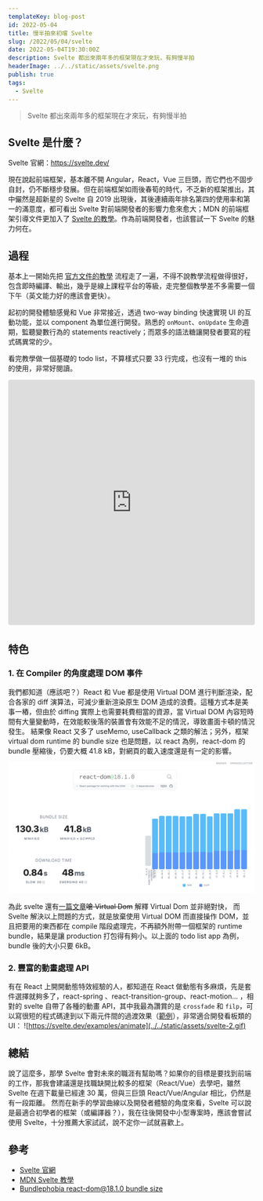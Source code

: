 ```yaml
---
templateKey: blog-post
id: 2022-05-04
title: 慢半拍來初嚐 Svelte
slug: /2022/05/04/svelte
date: 2022-05-04T19:30:00Z
description: Svelte 都出來兩年多的框架現在才來玩，有夠慢半拍
headerImage: ../../static/assets/svelte.png
publish: true
tags:
  - Svelte
---
```


> Svelte 都出來兩年多的框架現在才來玩，有夠慢半拍

## Svelte 是什麼？

Svelte 官網：https://svelte.dev/

現在說起前端框架，基本離不開 Angular，React，Vue 三巨頭，而它們也不固步自封，仍不斷穩步發展。但在前端框架如雨後春筍的時代，不乏新的框架推出，其中儼然是超新星的 Svelte 自 2019 出現後，其後連續兩年排名第四的使用率和第一的滿意度，都可看出 Svelte 對前端開發者的影響力愈來愈大；MDN 的前端框架引導文件更加入了 [Svelte 的教學](https://developer.mozilla.org/en-US/docs/Learn/Tools_and_testing/Client-side_JavaScript_frameworks#svelte_tutorials)。作為前端開發者，也該嘗試一下 Svelte 的魅力何在。

## 過程

基本上一開始先把 [官方文件的教學](https://svelte.dev/tutorial/basics) 流程走了一遍，不得不說教學流程做得很好，包含即時編譯、輸出，幾乎是線上課程平台的等級，走完整個教學差不多需要一個下午（英文能力好的應該會更快）。

起初的開發體驗感覺和 Vue 非常接近，透過 two-way binding 快速實現 UI 的互動功能，並以 component 為單位進行開發。熟悉的 `onMount`、`onUpdate` 生命週期，監聽變數行為的 statements reactively；而眾多的語法糖讓開發者要寫的程式碼異常的少。

看完教學做一個基礎的 todo list，不算樣式只要 33 行完成，也沒有一堆的 this 的使用，非常好閱讀。

<iframe src="https://codesandbox.io/embed/svelte-todo-list-lv5wk0?autoresize=1&fontsize=14&hidenavigation=1&module=%2FApp.svelte&theme=dark"
     style="width:100%; height:500px; border:0; border-radius: 4px; overflow:hidden;"
     title="Svelte todo list"
     allow="accelerometer; ambient-light-sensor; camera; encrypted-media; geolocation; gyroscope; hid; microphone; midi; payment; usb; vr; xr-spatial-tracking"
     sandbox="allow-forms allow-modals allow-popups allow-presentation allow-same-origin allow-scripts"
   ></iframe>

## 特色

### 1. 在 Compiler 的角度處理 DOM 事件

我們都知道（應該吧？）React 和 Vue 都是使用 Virtual DOM 進行判斷渲染，配合各家的 diff 演算法，可減少重新渲染原生 DOM 造成的浪費。這種方式本是美事一樁，但由於 diffing 實際上也需要耗費相當的資源，當 Virtual DOM 內容短時間有大量變動時，在效能較後落的裝置會有效能不足的情況，導致畫面卡頓的情況發生。
結果像 React 又多了 useMemo, useCallback 之類的解法；另外，框架 virtual dom runtime 的 bundle size 也是問題，以 react 為例，react-dom 的bundle 壓縮後，仍要大概 41.8 kB，對網頁的載入速度還是有一定的影響。

![react-dom bundle size](../../static/assets/svelte-1.png)

為此 svelte 還有[一篇文章](https://svelte.dev/blog/virtual-dom-is-pure-overhead)~~嗆 Virtual Dom~~ 解釋 Virtual Dom 並非絕對快，
而 Svelte 解決以上問題的方式，就是放棄使用 Virtual DOM 而直接操作 DOM，並且把要用的東西都在 compile 階段處理完，不再額外附帶一個框架的 runtime bundle，結果是讓 production 打包得有夠小。以上面的 todo list app 為例，bundle 後的大小只要 6kB。

### 2. 豐富的動畫處理 API

有在 React 上開開動態特效經驗的人，都知道在 React 做動態有多麻煩，先是套件選擇就夠多了，react-spring 、react-transition-group、react-motion... ，相對的 svelte 自帶了各種的動畫 API，其中我最為讚賞的是 `crossfade` 和 `filp`，可以寫很短的程式碼達到以下兩元件間的過渡效果（[範例](https://svelte.dev/examples/animate)），非常適合開發看板類的 UI：
![https://svelte.dev/examples/animate](../../static/assets/svelte-2.gif)

## 總結

說了這麼多，那學 Svelte 會對未來的職涯有幫助嗎？如果你的目標是要找到前端的工作，那我會建議還是找職缺開比較多的框架（React/Vue）去學吧，雖然 Svelte 在週下載量已經達 30 萬，但與三巨頭 React/Vue/Angular 相比，仍然是有一段距離。
然而在新手的學習曲線以及開發者體驗的角度來看，Svelte 可以說是最適合初學者的框架（或編譯器？），我在往後開發中小型專案時，應該會嘗試使用 Svelte，十分推薦大家試試，說不定你一試就喜歡上。

## 參考

* [Svelte 官網](https://svelte.dev/)
* [MDN Svelte 教學](https://developer.mozilla.org/en-US/docs/Learn/Tools_and_testing/Client-side_JavaScript_frameworks#svelte_tutorials)
* [Bundlephobia react-dom@18.1.0 bundle size](https://bundlephobia.com/package/react-dom@18.1.0)
